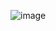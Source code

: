 ![image](https://user-images.githubusercontent.com/71118230/152511955-07b0e411-9ac0-43ce-ad3d-bd573a379310.png)
